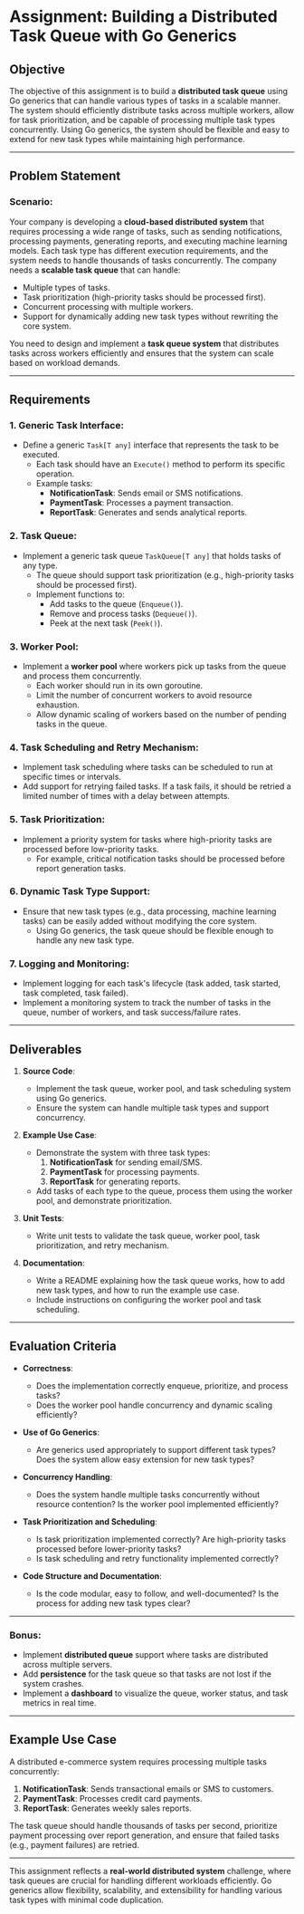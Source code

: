 # Assignment: Building a Distributed Task Queue with Go Generics

## **Objective**

The objective of this assignment is to build a **distributed task queue** using Go generics that can handle various types of tasks in a scalable manner. The system should efficiently distribute tasks across multiple workers, allow for task prioritization, and be capable of processing multiple task types concurrently. Using Go generics, the system should be flexible and easy to extend for new task types while maintaining high performance.

---

## **Problem Statement**

### Scenario:
Your company is developing a **cloud-based distributed system** that requires processing a wide range of tasks, such as sending notifications, processing payments, generating reports, and executing machine learning models. Each task type has different execution requirements, and the system needs to handle thousands of tasks concurrently. The company needs a **scalable task queue** that can handle:
- Multiple types of tasks.
- Task prioritization (high-priority tasks should be processed first).
- Concurrent processing with multiple workers.
- Support for dynamically adding new task types without rewriting the core system.

You need to design and implement a **task queue system** that distributes tasks across workers efficiently and ensures that the system can scale based on workload demands.

---

## **Requirements**

### 1. **Generic Task Interface**:
- Define a generic `Task[T any]` interface that represents the task to be executed.
  - Each task should have an `Execute()` method to perform its specific operation.
  - Example tasks:
    - **NotificationTask**: Sends email or SMS notifications.
    - **PaymentTask**: Processes a payment transaction.
    - **ReportTask**: Generates and sends analytical reports.

### 2. **Task Queue**:
- Implement a generic task queue `TaskQueue[T any]` that holds tasks of any type.
  - The queue should support task prioritization (e.g., high-priority tasks should be processed first).
  - Implement functions to:
    - Add tasks to the queue (`Enqueue()`).
    - Remove and process tasks (`Dequeue()`).
    - Peek at the next task (`Peek()`).

### 3. **Worker Pool**:
- Implement a **worker pool** where workers pick up tasks from the queue and process them concurrently.
  - Each worker should run in its own goroutine.
  - Limit the number of concurrent workers to avoid resource exhaustion.
  - Allow dynamic scaling of workers based on the number of pending tasks in the queue.

### 4. **Task Scheduling and Retry Mechanism**:
- Implement task scheduling where tasks can be scheduled to run at specific times or intervals.
- Add support for retrying failed tasks. If a task fails, it should be retried a limited number of times with a delay between attempts.

### 5. **Task Prioritization**:
- Implement a priority system for tasks where high-priority tasks are processed before low-priority tasks.
  - For example, critical notification tasks should be processed before report generation tasks.

### 6. **Dynamic Task Type Support**:
- Ensure that new task types (e.g., data processing, machine learning tasks) can be easily added without modifying the core system.
  - Using Go generics, the task queue should be flexible enough to handle any new task type.

### 7. **Logging and Monitoring**:
- Implement logging for each task's lifecycle (task added, task started, task completed, task failed).
- Implement a monitoring system to track the number of tasks in the queue, number of workers, and task success/failure rates.

---

## **Deliverables**

1. **Source Code**:
   - Implement the task queue, worker pool, and task scheduling system using Go generics.
   - Ensure the system can handle multiple task types and support concurrency.

2. **Example Use Case**:
   - Demonstrate the system with three task types:
     1. **NotificationTask** for sending email/SMS.
     2. **PaymentTask** for processing payments.
     3. **ReportTask** for generating reports.
   - Add tasks of each type to the queue, process them using the worker pool, and demonstrate prioritization.

3. **Unit Tests**:
   - Write unit tests to validate the task queue, worker pool, task prioritization, and retry mechanism.

4. **Documentation**:
   - Write a README explaining how the task queue works, how to add new task types, and how to run the example use case.
   - Include instructions on configuring the worker pool and task scheduling.

---

## **Evaluation Criteria**

- **Correctness**:
  - Does the implementation correctly enqueue, prioritize, and process tasks?
  - Does the worker pool handle concurrency and dynamic scaling efficiently?

- **Use of Go Generics**:
  - Are generics used appropriately to support different task types? Does the system allow easy extension for new task types?

- **Concurrency Handling**:
  - Does the system handle multiple tasks concurrently without resource contention? Is the worker pool implemented efficiently?

- **Task Prioritization and Scheduling**:
  - Is task prioritization implemented correctly? Are high-priority tasks processed before lower-priority tasks?
  - Is task scheduling and retry functionality implemented correctly?

- **Code Structure and Documentation**:
  - Is the code modular, easy to follow, and well-documented? Is the process for adding new task types clear?

---

### **Bonus**:
- Implement **distributed queue** support where tasks are distributed across multiple servers.
- Add **persistence** for the task queue so that tasks are not lost if the system crashes.
- Implement a **dashboard** to visualize the queue, worker status, and task metrics in real time.

---

## **Example Use Case**

A distributed e-commerce system requires processing multiple tasks concurrently:
1. **NotificationTask**: Sends transactional emails or SMS to customers.
2. **PaymentTask**: Processes credit card payments.
3. **ReportTask**: Generates weekly sales reports.

The task queue should handle thousands of tasks per second, prioritize payment processing over report generation, and ensure that failed tasks (e.g., payment failures) are retried.

---

This assignment reflects a **real-world distributed system** challenge, where task queues are crucial for handling different workloads efficiently. Go generics allow flexibility, scalability, and extensibility for handling various task types with minimal code duplication.
